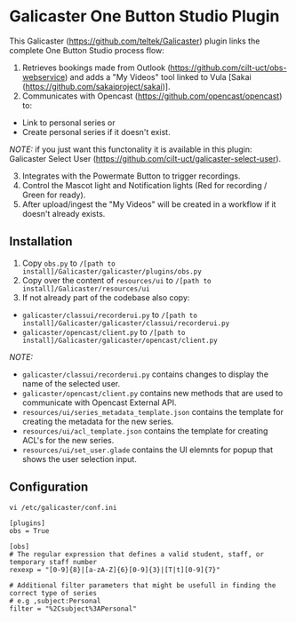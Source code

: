 # Galicaster One Button Studio Plugin

This Galicaster (https://github.com/teltek/Galicaster) plugin links the complete One Button Studio process flow:

1. Retrieves bookings made from Outlook (https://github.com/cilt-uct/obs-webservice) and adds a "My Videos" tool linked to Vula [Sakai (https://github.com/sakaiproject/sakai)].
2. Communicates with Opencast (https://github.com/opencast/opencast) to:
  * Link to personal series or
  * Create personal series if it doesn't exist.
  
  _NOTE:_ if you just want this functonality it is available in this plugin: Galicaster Select User (https://github.com/cilt-uct/galicaster-select-user).
  
3. Integrates with the Powermate Button to trigger recordings.
4. Control the Mascot light and Notification lights (Red for recording / Green for ready).
5. After upload/ingest the "My Videos" will be created in a workflow if it doesn't already exists.

## Installation

1. Copy `obs.py` to `/[path to install]/Galicaster/galicaster/plugins/obs.py`
2. Copy over the content of `resources/ui` to `/[path to install]/Galicaster/resources/ui`
3. If not already part of the codebase also copy:
  * `galicaster/classui/recorderui.py` to `/[path to install]/Galicaster/galicaster/classui/recorderui.py`
  * `galicaster/opencast/client.py` to `/[path to install]/Galicaster/galicaster/opencast/client.py`

_NOTE:_
  * `galicaster/classui/recorderui.py` contains changes to display the name of the selected user.
  * `galicaster/opencast/client.py` contains new methods that are used to communicate with Opencast External API.
  * `resources/ui/series_metadata_template.json` contains the template for creating the metadata for the new series.
  * `resources/ui/acl_template.json` contains the template for creating ACL's for the new series.
  * `resources/ui/set_user.glade` contains the UI elemnts for popup that shows the user selection input.

## Configuration
```
vi /etc/galicaster/conf.ini

[plugins]
obs = True

[obs]
# The regular expression that defines a valid student, staff, or temporary staff number
rexexp = "[0-9]{8}|[a-zA-Z]{6}[0-9]{3}|[T|t][0-9]{7}"

# Additional filter parameters that might be usefull in finding the correct type of series
# e.g ,subject:Personal
filter = "%2Csubject%3APersonal"
```
